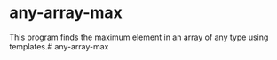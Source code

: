 # any-array-max

This program finds the maximum element in an array of any type using templates.# any-array-max
